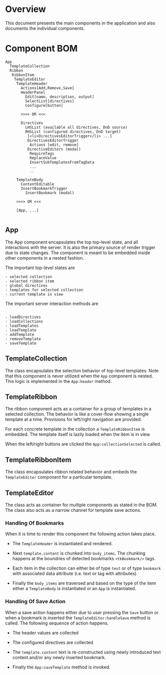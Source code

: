# Overview

This document presents the main components in the application
and also documents the individual components.

# Component BOM
```
App
  TemplateCollection
  Ribbon
   RibbonItem
    TemplateEditor
     TemplateHeader
       Actions[Add,Remove,Save]
       HeaderPanel
         Edit[name, description, output]
         SelectList[directives]
         Configure[button]
         
       >>>> OR <<<
       
       Directives
         LHSList (available all directives, DnD source)
         RHSList (configured directives, DnD target)
          [<li>DirectivesEditorTrigger</li> ...]
          DirectivesEditorTrigger
           Actions [edit, remove]
          DirectiveEditors (modal)
           RequireTags
           ReplaceValue
           InsertSubTemplatesFromTagData
           ...
           ..
           
     TemplateBody
       ContentEditable
       InsertBookmarkTrigger
         InsertBookmark (modal)

     >>>> OR <<<
     
     [App, ...]
     
```

## App

The App component encapsulates the top top-level state, and all
interactions with the server. It is also the primary source of
render trigger due to state changes. The component is meant to
be embedded inside other components in a nested fashion.

The important top-level states are

```
- selected collection
- selected ribbon item
- global directives
- templates for selected collection
- current template in view
```

The important server interaction methods are

```

- loadDirectives
- loadCollections
- loadTemplates
- loadTemplate
- addTemplate
- removeTemplate
- saveTemplate

```

## TemplateCollection

The class encapsulates the selection behavior of top-level templates.
Note that this component is never utilized when the `App` component
is nested. This logic is implemented in the `App:header` method.


## TemplateRibbon

The ribbon component acts as a container for a group of templates in
a selected collection. The behavior is like a cover-flow showing a
single template at a time. Provisions for left/right navigation are
provided.

For each concrete template in the collection a `TemplateRibbonItem`
is embedded. The template itself is lazily loaded when the item
is in view.

When the left/right buttons are clicked the `App:collectionSelected`
is called.


## TemplateRibbonItem

The class encapsulates ribbon related behavior and embeds the
`TemplateEditor` component for a particular template.

## TemplateEditor

The class acts as container for multiple components as stated
in the BOM. The class also acts as a narrow channel for template
save actions.

### Handling Of Bookmarks

When it is time to render this component the following
action takes place.

- The `TemplateHeader` is instantiated and rendered.

- Next `template.content` is chunked into `body_items`. The chunking happens
at the boundries of detected bookmarks `<tkBookmark/>` tags.

- Each item in the collection can either be of type `text` or of
type `bookmark` with associated data attribute (i.e. text or tag with
attributes)

- Finally the `body_items` are traversed and based on the type of
the item either a `TemplateBody` is instantiated or an `App` is
instantiated.


### Handling Of Save Action

When a save action happens either due to user pressing the `Save` button
or when a bookmark is inserted the `TemplateEditor:handleSave` method is
called. The following sequence of action happens.

- The header values are collected

- The configured directives are collected

- The `template.content` text is re-constructed using newly introduced
text content and/or any newly inserted bookmark.

- Finally the `App:saveTemplate` method is invoked.
